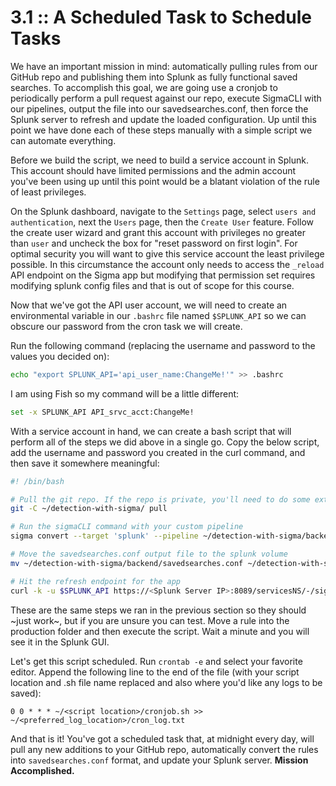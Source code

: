 # 3.1 :: A Scheduled Task to Schedule Tasks

We have an important mission in mind: automatically pulling rules from our GitHub repo and publishing them into Splunk as fully functional saved searches. To accomplish this goal, we are going use a cronjob to periodically perform a pull request against our repo, execute SigmaCLI with our pipelines, output the file into our savedsearches.conf, then force the Splunk server to refresh and update the loaded configuration. Up until this point we have done each of these steps manually with a simple script we can automate everything.

Before we build the script, we need to build a service account in Splunk. This account should have limited permissions and the admin account you've been using up until this point would be a blatant violation of the rule of least privileges.

On the Splunk dashboard, navigate to the `Settings` page, select `users and authentication`, next the `Users` page, then the `Create User` feature. Follow the create user wizard and grant this account with privileges no greater than `user` and uncheck the box for "reset password on first login". For optimal security you will want to give this service account the least privilege possible. In this circumstance the account only needs to access the `_reload` API endpoint on the Sigma app but modifying that permission set requires modifying splunk config files and that is out of scope for this course. 

Now that we've got the API user account, we will need to create an environmental variable in our `.bashrc` file named `$SPLUNK_API` so we can obscure our password from the cron task we will create.

Run the following command (replacing the username and password to the values you decided on):
```bash
echo "export SPLUNK_API='api_user_name:ChangeMe!'" >> .bashrc
```
I am using Fish so my command will be a little different:
```bash
set -x SPLUNK_API API_srvc_acct:ChangeMe!
```


With a service account in hand, we can create a bash script that will perform all of the steps we did above in a single go. Copy the below script, add the username and password you created in the curl command, and then save it somewhere meaningful:

```bash
#! /bin/bash

# Pull the git repo. If the repo is private, you'll need to do some extra steps here.
git -C ~/detection-with-sigma/ pull

# Run the sigmaCLI command with your custom pipeline
sigma convert --target 'splunk' --pipeline ~/detection-with-sigma/backend/pipelines/pipeline.yml ~/detection-with-sigma/rules/production/ --skip-unsupported --output ~/detection-with-sigma/backend/savedsearches.conf

# Move the savedsearches.conf output file to the splunk volume
mv ~/detection-with-sigma/backend/savedsearches.conf ~/detection-with-sigma/app/sigma/local/savedsearches.conf

# Hit the refresh endpoint for the app
curl -k -u $SPLUNK_API https://<Splunk Server IP>:8089/servicesNS/-/sigma/saved/searches/_reload
```
These are the same steps we ran in the previous section so they should ~just work~, but if you are unsure you can test. Move a rule into the production folder and then execute the script. Wait a minute and you will see it in the Splunk GUI.

Let's get this script scheduled. Run `crontab -e` and select your favorite editor. Append the following line to the end of the file (with your script location and .sh file name replaced and also where you'd like any logs to be saved):

```
0 0 * * * ~/<script location>/cronjob.sh >> ~/<preferred_log_location>/cron_log.txt
```

And that is it! You've got a scheduled task that, at midnight every day, will pull any new additions to your GitHub repo, automatically convert the rules into `savedsearches.conf` format, and update your Splunk server. **Mission Accomplished.**


